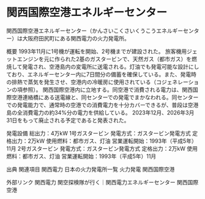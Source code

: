 # 関西国際空港エネルギーセンター

関西国際空港エネルギーセンター（かんさいこくさいくうこうエネルギーセンター）は大阪府田尻町にある関西電力の火力発電所。

概要
1993年11月に1号機が運転を開始、2号機までが建設された。
旅客機用ジェットエンジンを元に作られた2基のガスタービンで、天然ガス（都市ガス）を燃焼して発電され、空港島内の変電所に送電される。灯油でも発電可能な設計にしており、エネルギーセンター内に7日間分の備蓄を確保している。また、発電時の排熱で蒸気を発生させ、空港内の冷暖房に使用されている（コジェネレーションの項参照）。
関西国際空港内に立地する。同空港で消費される電力は、関西国際空港連絡橋にある送電線と、同センターでの発電でまかなわれる。同センターでの発電能力で、通常時の空港での消費電力を十分カバーできるが、普段は空港島の全消費電力の約34%分の電力を供給している。
2023年12月、2026年3月31日をもって廃止される予定であると発表された。

発電設備
総出力：4万kW
1号ガスタービン
発電方式：ガスタービン発電方式
定格出力：2万kW
使用燃料：都市ガス、灯油
営業運転開始：1993年（平成5年）11月
2号ガスタービン
発電方式：ガスタービン発電方式
定格出力：2万kW
使用燃料：都市ガス、灯油
営業運転開始：1993年（平成5年）11月

出典
関連項目
関西電力
日本の火力発電所一覧
火力発電
関西国際空港

外部リンク
関西電力
関空探検隊が行く｜関西電力エネルギーセンター 関西国際空港